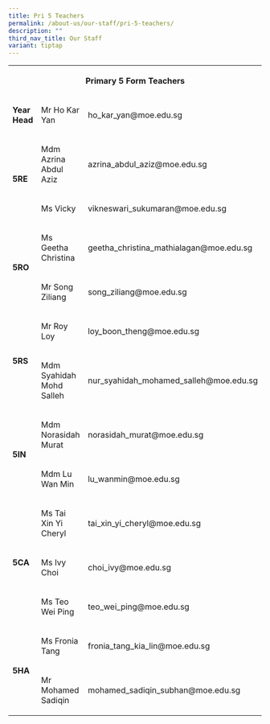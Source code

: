```yaml
---
title: Pri 5 Teachers
permalink: /about-us/our-staff/pri-5-teachers/
description: ""
third_nav_title: Our Staff
variant: tiptap
---
```

<table style="minWidth: 75px">
<colgroup>
<col>
<col>
<col>
</colgroup>
<tbody>
<tr>
<th rowspan="1" colspan="3">
<p>Primary 5 Form Teachers</p>
</th>
</tr>
<tr>
<td rowspan="1" colspan="1">
<p><strong>Year Head</strong>
</p>
</td>
<td rowspan="1" colspan="1">
<p>Mr Ho Kar Yan</p>
</td>
<td rowspan="1" colspan="1">
<p>ho_kar_yan@moe.edu.sg</p>
</td>
</tr>
<tr>
<td rowspan="2" colspan="1">
<p><strong>5RE</strong>
</p>
</td>
<td rowspan="1" colspan="1">
<p>Mdm Azrina Abdul Aziz</p>
</td>
<td rowspan="1" colspan="1">
<p>azrina_abdul_aziz@moe.edu.sg</p>
</td>
</tr>
<tr>
<td rowspan="1" colspan="1">
<p>Ms Vicky</p>
</td>
<td rowspan="1" colspan="1">
<p>vikneswari_sukumaran@moe.edu.sg</p>
</td>
</tr>
<tr>
<td rowspan="2" colspan="1">
<p><strong>5RO</strong>
</p>
</td>
<td rowspan="1" colspan="1">
<p>Ms Geetha Christina</p>
</td>
<td rowspan="1" colspan="1">
<p>geetha_christina_mathialagan@moe.edu.sg</p>
</td>
</tr>
<tr>
<td rowspan="1" colspan="1">
<p>Mr Song Ziliang</p>
</td>
<td rowspan="1" colspan="1">
<p>song_ziliang@moe.edu.sg</p>
</td>
</tr>
<tr>
<td rowspan="2" colspan="1">
<p><strong>5RS</strong>
</p>
</td>
<td rowspan="1" colspan="1">
<p>Mr Roy Loy</p>
</td>
<td rowspan="1" colspan="1">
<p>loy_boon_theng@moe.edu.sg</p>
</td>
</tr>
<tr>
<td rowspan="1" colspan="1">
<p>Mdm Syahidah Mohd Salleh</p>
</td>
<td rowspan="1" colspan="1">
<p>nur_syahidah_mohamed_salleh@moe.edu.sg</p>
</td>
</tr>
<tr>
<td rowspan="2" colspan="1">
<p><strong>5IN</strong>
</p>
</td>
<td rowspan="1" colspan="1">
<p>Mdm Norasidah Murat</p>
</td>
<td rowspan="1" colspan="1">
<p>norasidah_murat@moe.edu.sg</p>
</td>
</tr>
<tr>
<td rowspan="1" colspan="1">
<p>Mdm Lu Wan Min</p>
</td>
<td rowspan="1" colspan="1">
<p>lu_wanmin@moe.edu.sg</p>
</td>
</tr>
<tr>
<td rowspan="3" colspan="1">
<p><strong>5CA</strong>
</p>
</td>
<td rowspan="1" colspan="1">
<p>Ms Tai Xin Yi Cheryl</p>
</td>
<td rowspan="1" colspan="1">
<p>tai_xin_yi_cheryl@moe.edu.sg</p>
</td>
</tr>
<tr>
<td rowspan="1" colspan="1">
<p>Ms Ivy Choi</p>
</td>
<td rowspan="1" colspan="1">
<p>choi_ivy@moe.edu.sg</p>
</td>
</tr>
<tr>
<td rowspan="1" colspan="1">
<p>Ms Teo Wei Ping</p>
</td>
<td rowspan="1" colspan="1">
<p>teo_wei_ping@moe.edu.sg</p>
</td>
</tr>
<tr>
<td rowspan="2" colspan="1">
<p><strong>5HA</strong>
</p>
</td>
<td rowspan="1" colspan="1">
<p>Ms Fronia Tang</p>
</td>
<td rowspan="1" colspan="1">
<p>fronia_tang_kia_lin@moe.edu.sg</p>
</td>
</tr>
<tr>
<td rowspan="1" colspan="1">
<p>Mr Mohamed Sadiqin</p>
</td>
<td rowspan="1" colspan="1">
<p>mohamed_sadiqin_subhan@moe.edu.sg</p>
</td>
</tr>
</tbody>
</table>
<p></p>